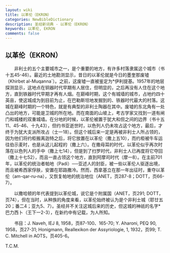 ```yaml
---
layout: wiki
title: 以革伦（EKRON）
categories: NewBibleDictionary
description: 圣经新词典 - 以革伦（EKRON）
keywords: 以革伦, EKRON
comments: false
---
```


## 以革伦（EKRON）

　　非利士的五个主要城市之一，是个重要的地方，有许多村落隶属这个城市（书十五45-46）。最近的土地勘测显示，昔日的以革伦就是今日的墨奎那废墟（Khirbet al-Muqanna`）。之前，这废墟一直被鉴定为*伊利提基。1957年的地层探测显示，这地点在铜器时代早期有人居住，但明显的，之后再没有人住在这个地方，直到铁器时代早期才再有人烟。在巅峰时期，这个有城墙的城市，占地约四十英亩，使这城成为到目前为止，在巴勒斯坦地发掘到的、铁器时代最大的村落。这城在巅峰时期的一个特色，就是有典型的非利士陶器在其中。废墟的东北角有一处凸出的地方，可能是卫城的所在地。而在南面的山坡上，考古学家又找到一道有闸门和城楼的双重城墙。在分地的时候，以革伦被置于犹大和但之间的边界（书十五11、45-46、十九43），但约书亚逝世时，以色列人仍未攻占这个地方，最后，才终于为犹大支派所攻占（士一18）。但这个城后来一定是再被非利士人所占领的，因为他们将约柜搬离迦特之后，将它放置在以革伦（撒上五10），而约柜被牛车运往伯示麦时，也是从这儿起程的（撒上六）。在撒母耳的时代，以革伦似乎再次时落在以色列人的手中（撒上七14），但是到了扫罗时代，非利士人已再度将它夺回（撒上十七52），而且一直占领这个地方，直到阿摩司时代（摩一8）。在主前701年，以革伦的统治者帕地（Padi）──亚述人的封臣，被一些以革伦人驱逐出境，而且被希西家俘肤，安置在耶路撒冷。然而，西拿基立在那一年出征时，重夺以革伦（am-qar-ru-na），又恢复帕地的统治地位（ANET，页287-8；DOTT，页66-7）。

　　以撒哈顿的年代表提到以革伦城，说它是个附属国（ANET，页291; DOTT，页74），但在当时，从种族的角度来看，以革伦始终被认为是个非利士城（耶廿五20；番二4；亚九5、7）。圣经并不关注这城后来的历史，但这城的神祇的名字*巴力西卜（王下一2-3），在新约中有记载，为人所知。

　　书目：J. Naveh, IEJ 8, 1958，页87-100、165-70; Y. Aharoni, PEQ 90, 1958，页27-31; Honigmann, Reallexikon der Assyriologie, 1, 1932，页99; T. C. Mitchell in AOTS，页405-6。

T.C.M.








